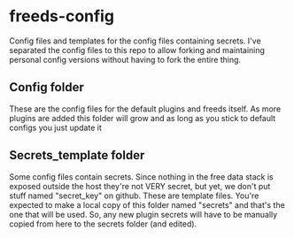 # freeds-config
Config files and templates for the config files containing secrets.
I've separated the config files to this repo to allow forking and maintaining personal config versions without having to fork the entire thing.

## Config folder
These are the config files for the default plugins and freeds itself. As more plugins are added this folder will grow and as long as you stick to default configs you just update it

## Secrets_template folder
Some config files contain secrets. Since nothing in the free data stack is exposed outside the host they're not VERY secret, but yet, we don't put stuff named "secret_key" on github. 
These are template files. You're expected to make a local copy of this folder named "secrets" and that's the one that will be used.
So, any new plugin secrets will have to be manually copied from here to the secrets folder (and edited).






